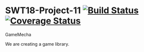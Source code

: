 # SWT18-Project-11 [![Build Status](https://travis-ci.org/hpi-swa-teaching/GameMecha.svg?branch=developer)](https://travis-ci.org/hpi-swa-teaching/GameMecha) [![Coverage Status](https://coveralls.io/repos/github/hpi-swa-teaching/GameMecha/badge.svg?branch=developer)](https://coveralls.io/github/hpi-swa-teaching/GameMecha?branch=developer) 
GameMecha

We are creating a game library.
